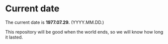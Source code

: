 # Current date

The current date is **1977.07.29.** (YYYY.MM.DD.)

This repository will be good when the world ends, so we will know how long it lasted.